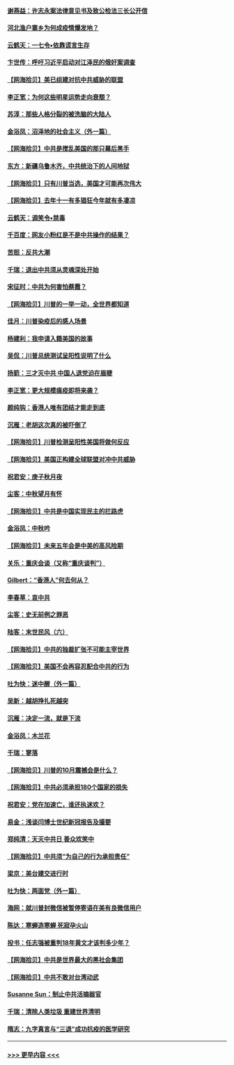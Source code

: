 #### [谢燕益：许志永案法律意见书及致公检法三长公开信](../pages/nsc993/n12470870.md?t=10130402) 
#### [河北渔户寨乡为何成疫情爆发地？](../pages/nsc993/n12464936.md?t=10130402) 
#### [云鹤天：一七令▪依靠谎言生存](../pages/nsc993/n12470034.md?t=10130402) 
#### [卞世传：呼吁习近平启动对江泽民的俄奸案调查](../pages/nsc993/n12469722.md?t=10130402) 
#### [【网海拾贝】美已组建对抗中共威胁的联盟](../pages/nsc993/n12469018.md?t=10130402) 
#### [李正宽：为何这些明星运势走向衰颓？](../pages/nsc993/n12468730.md?t=10130402) 
#### [苏淳：那些人格分裂的被洗脑的大陆人](../pages/nsc993/n12467858.md?t=10130402) 
#### [金浴凤：沼泽地的社会主义（外一篇）](../pages/nsc993/n12467792.md?t=10130402) 
#### [【网海拾贝】中共是搅乱美国的那只幕后黑手](../pages/nsc993/n12467700.md?t=10130402) 
#### [东方：新疆乌鲁木齐，中共统治下的人间地狱](../pages/nsc993/n12466075.md?t=10130402) 
#### [【网海拾贝】只有川普当选，美国才可能再次伟大](../pages/nsc993/n12466013.md?t=10130402) 
#### [【网海拾贝】去年十一有多猖狂今年就有多凄凉](../pages/nsc993/n12463649.md?t=10130402) 
#### [云鹤天：调笑令▪禁毒](../pages/nsc993/n12462975.md?t=10130402) 
#### [千百度：网友小粉红是不是中共操作的结果？](../pages/nsc993/n12461025.md?t=10130402) 
#### [苦胆：反共大潮](../pages/nsc993/n12459469.md?t=10130402) 
#### [千瑞：退出中共须从灵魂深处开始](../pages/nsc993/n12459437.md?t=10130402) 
#### [宋征时：中共为何害怕蔡霞？](../pages/nsc993/n12459097.md?t=10130402) 
#### [【网海拾贝】川普的一举一动，全世界都知道](../pages/nsc993/n12458825.md?t=10130402) 
#### [佳月：川普染疫后的感人场景](../pages/nsc993/n12456994.md?t=10130402) 
#### [杨建利：我申请入籍美国的故事](../pages/nsc993/n12455635.md?t=10130402) 
#### [吴侃：川普总统测试呈阳性说明了什么](../pages/nsc993/n12451869.md?t=10130402) 
#### [扬箭：三才灭中共 中国人退党迫在眉睫](../pages/nsc993/n12451842.md?t=10130402) 
#### [李正宽：更大规模瘟疫即将来袭？](../pages/nsc993/n12451455.md?t=10130402) 
#### [颜纯钩：香港人唯有团结才能走到底](../pages/nsc993/n12450870.md?t=10130402) 
#### [沉雁：老胡这次真的被吓倒了](../pages/nsc993/n12449796.md?t=10130402) 
#### [【网海拾贝】川普检测呈阳性美国将做何反应](../pages/nsc993/n12449042.md?t=10130402) 
#### [【网海拾贝】美国正构建全球联盟对冲中共威胁](../pages/nsc993/n12446580.md?t=10130402) 
#### [祝君安：庚子秋月夜](../pages/nsc993/n12445870.md?t=10130402) 
#### [尘客：中秋望月有怀](../pages/nsc993/n12444632.md?t=10130402) 
#### [【网海拾贝】中共是中国实现民主的拦路虎](../pages/nsc993/n12443573.md?t=10130402) 
#### [金浴凤：中秋吟](../pages/nsc993/n12441773.md?t=10130402) 
#### [【网海拾贝】未来五年会是中美的高风险期](../pages/nsc993/n12440760.md?t=10130402) 
#### [关乐：重庆会谈（又称“重庆谈判”）](../pages/nsc993/n12437525.md?t=10130402) 
#### [Gilbert：“香港人”何去何从？](../pages/nsc993/n12435894.md?t=10130402) 
#### [李春草：哀中共](../pages/nsc993/n12435874.md?t=10130402) 
#### [尘客：史无前例之罪恶](../pages/nsc993/n12435762.md?t=10130402) 
#### [陆客：末世民风（六）](../pages/nsc993/n12435354.md?t=10130402) 
#### [【网海拾贝】中共的独裁扩张不可能主宰世界](../pages/nsc993/n12435151.md?t=10130402) 
#### [【网海拾贝】美国不会再容忍配合中共的行为](../pages/nsc993/n12433808.md?t=10130402) 
#### [吐为快：迷中醒（外一篇）](../pages/nsc993/n12433585.md?t=10130402) 
#### [吴新：越胡挣扎死越突](../pages/nsc993/n12433562.md?t=10130402) 
#### [沉雁：决定一流，就是下流](../pages/nsc993/n12432128.md?t=10130402) 
#### [金浴凤：木兰花](../pages/nsc993/n12432124.md?t=10130402) 
#### [千瑞：寥落](../pages/nsc993/n12432071.md?t=10130402) 
#### [【网海拾贝】川普的10月震撼会是什么？](../pages/nsc993/n12431624.md?t=10130402) 
#### [【网海拾贝】中共必须承担180个国家的损失](../pages/nsc993/n12428893.md?t=10130402) 
#### [祝君安：党在加速亡，谁还执迷欢？](../pages/nsc993/n12428652.md?t=10130402) 
#### [易金：浅谈闫博士世纪新冠报告及撮要](../pages/nsc993/n12426822.md?t=10130402) 
#### [郑纯清：天灭中共日 善众欢笑中](../pages/nsc993/n12426784.md?t=10130402) 
#### [【网海拾贝】中共须“为自己的行为承担责任”](../pages/nsc993/n12426067.md?t=10130402) 
#### [梁京：美台建交进行时](../pages/nsc993/n12424066.md?t=10130402) 
#### [吐为快：两面党（外一篇）](../pages/nsc993/n12424043.md?t=10130402) 
#### [海网：就川普封微信被暂停寄语在美有良微信用户](../pages/nsc993/n12424021.md?t=10130402) 
#### [陈达：寒蝉造寒蝉 死寂孕火山](../pages/nsc993/n12423958.md?t=10130402) 
#### [投书：任志强被重判18年黄文才该判多少年？](../pages/nsc993/n12423672.md?t=10130402) 
#### [【网海拾贝】中共是世界最大的黑社会集团](../pages/nsc993/n12423543.md?t=10130402) 
#### [【网海拾贝】中共不敢对台湾动武](../pages/nsc993/n12421418.md?t=10130402) 
#### [Susanne Sun：制止中共活摘器官](../pages/nsc993/n12419654.md?t=10130402) 
#### [千瑞：清除人类垃圾 重建世界清明](../pages/nsc993/n12419414.md?t=10130402) 
#### [隋志：九字真言与“三退”成功抗疫的医学研究](../pages/nsc993/n12419248.md?t=10130402) 

----
#### [ >>> 更早内容 <<< ](../indexes/nsc993-earlier.md)
